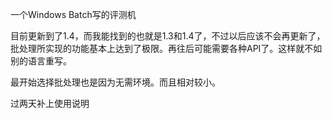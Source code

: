 一个Windows Batch写的评测机

目前更新到了1.4，而我能找到的也就是1.3和1.4了，不过以后应该不会再更新了，批处理所实现的功能基本上达到了极限。再往后可能需要各种API了。这样就不如别的语言重写。

最开始选择批处理也是因为无需环境。而且相对较小。

过两天补上使用说明